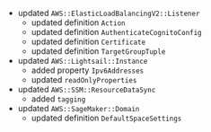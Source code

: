 - updated `AWS::ElasticLoadBalancingV2::Listener`
  - updated definition `Action`
  - updated definition `AuthenticateCognitoConfig`
  - updated definition `Certificate`
  - updated definition `TargetGroupTuple`
- updated `AWS::Lightsail::Instance`
  - added property `Ipv6Addresses`
  - updated `readOnlyProperties`
- updated `AWS::SSM::ResourceDataSync`
  - added `tagging`
- updated `AWS::SageMaker::Domain`
  - updated definition `DefaultSpaceSettings`
